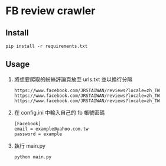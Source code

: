 # FB review crawler

## Install

```shell
pip install -r requirements.txt
```

## Usage

1. 將想要爬取的紛絲評論頁放至 urls.txt 並以換行分隔
   ```shell
   https://www.facebook.com/JRSTAIWAN/reviews?locale=zh_TW
   https://www.facebook.com/JRSTAIWAN/reviews?locale=zh_TW
   https://www.facebook.com/JRSTAIWAN/reviews?locale=zh_TW
   ```
2. 在 config.ini 中輸入自己的 fb 帳號密碼
   ```shell
   [Facebook]
   email = example@yahoo.com.tw
   password = example
   ```
3. 執行 main.py
   ```shell
   python main.py
   ```
